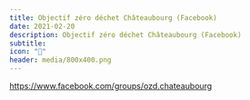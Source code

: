 ```yaml
---
title: Objectif zéro déchet Châteaubourg (Facebook)
date: 2021-02-20
description: Objectif zéro déchet Châteaubourg (Facebook)
subtitle:
icon: "🍾"
header: media/800x400.png
---
```


https://www.facebook.com/groups/ozd.chateaubourg
